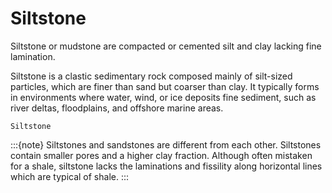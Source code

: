 # Siltstone

Siltstone or mudstone are compacted or cemented silt and clay lacking fine lamination.

Siltstone is a clastic sedimentary rock composed mainly of silt-sized particles, which are finer than sand but coarser than clay. It typically forms in environments where water, wind, or ice deposits fine sediment, such as river deltas, floodplains, and offshore marine areas.

```{figure} https://upload.wikimedia.org/wikipedia/commons/4/42/SiltstoneUSGOV.jpg
Siltstone
```

:::{note}
Siltstones and sandstones are different from each other. Siltstones contain smaller pores and a higher clay fraction. Although often mistaken for a shale, siltstone lacks the laminations and fissility along horizontal lines which are typical of shale.
:::